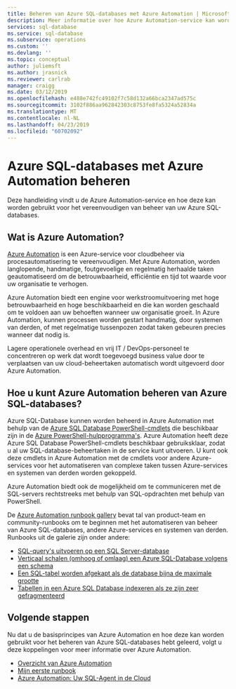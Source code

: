 ```yaml
---
title: Beheren van Azure SQL-databases met Azure Automation | Microsoft Docs
description: Meer informatie over hoe Azure Automation-service kan worden gebruikt voor het beheren van Azure SQL-databases op schaal.
services: sql-database
ms.service: sql-database
ms.subservice: operations
ms.custom: ''
ms.devlang: ''
ms.topic: conceptual
author: juliemsft
ms.author: jrasnick
ms.reviewer: carlrab
manager: craigg
ms.date: 03/12/2019
ms.openlocfilehash: e488e742fc49102f7c58d132a66bca2347ad575c
ms.sourcegitcommit: 3102f886aa962842303c8753fe8fa5324a52834a
ms.translationtype: MT
ms.contentlocale: nl-NL
ms.lasthandoff: 04/23/2019
ms.locfileid: "60702092"
---
```

# <a name="managing-azure-sql-databases-using-azure-automation"></a>Azure SQL-databases met Azure Automation beheren

Deze handleiding vindt u de Azure Automation-service en hoe deze kan worden gebruikt voor het vereenvoudigen van beheer van uw Azure SQL-databases.

## <a name="what-is-azure-automation"></a>Wat is Azure Automation?

[Azure Automation](https://azure.microsoft.com/services/automation/) is een Azure-service voor cloudbeheer via procesautomatisering te vereenvoudigen. Met Azure Automation, worden langlopende, handmatige, foutgevoelige en regelmatig herhaalde taken geautomatiseerd om de betrouwbaarheid, efficiëntie en tijd tot waarde voor uw organisatie te verhogen.

Azure Automation biedt een engine voor werkstroomuitvoering met hoge betrouwbaarheid en hoge beschikbaarheid en die kan worden geschaald om te voldoen aan uw behoeften wanneer uw organisatie groeit. In Azure Automation, kunnen processen worden gestart handmatig, door systemen van derden, of met regelmatige tussenpozen zodat taken gebeuren precies wanneer dat nodig is.

Lagere operationele overhead en vrij IT / DevOps-personeel te concentreren op werk dat wordt toegevoegd business value door te verplaatsen van uw cloud-beheertaken automatisch wordt uitgevoerd door Azure Automation.

## <a name="how-can-azure-automation-help-manage-azure-sql-databases"></a>Hoe u kunt Azure Automation beheren van Azure SQL-databases?

Azure SQL-Database kunnen worden beheerd in Azure Automation met behulp van de [Azure SQL Database PowerShell-cmdlets](https://docs.microsoft.com/powershell/module/servicemanagement/azure/#sql) die beschikbaar zijn in de [Azure PowerShell-hulpprogramma's](/powershell/azure/overview). Azure Automation heeft deze Azure SQL Database PowerShell-cmdlets beschikbaar gebruiksklaar, zodat u al uw SQL-database-beheertaken in de service kunt uitvoeren. U kunt ook deze cmdlets in Azure Automation met de cmdlets voor andere Azure-services voor het automatiseren van complexe taken tussen Azure-services en systemen van derden worden gekoppeld.

Azure Automation biedt ook de mogelijkheid om te communiceren met de SQL-servers rechtstreeks met behulp van SQL-opdrachten met behulp van PowerShell.

De [Azure Automation runbook gallery](https://azure.microsoft.com/blog/20../../introducing-the-azure-automation-runbook-gallery/) bevat tal van product-team en community-runbooks om te beginnen met het automatiseren van beheer van Azure SQL-databases, andere Azure-services en systemen van derden. Runbooks uit de galerie zijn onder andere:

- [SQL-query's uitvoeren op een SQL Server-database](https://gallery.technet.microsoft.com/scriptcenter/How-to-use-a-SQL-Command-be77f9d2)
- [Verticaal schalen (omhoog of omlaag) een Azure SQL-Database volgens een schema](https://gallery.technet.microsoft.com/scriptcenter/Azure-SQL-Database-e957354f)
- [Een SQL-tabel worden afgekapt als de database bijna de maximale grootte](https://gallery.technet.microsoft.com/scriptcenter/Azure-Automation-Your-SQL-30f8736b)
- [Tabellen in een Azure SQL Database indexeren als ze zijn zeer gefragmenteerd](https://gallery.technet.microsoft.com/scriptcenter/Indexes-tables-in-an-Azure-73a2a8ea)

## <a name="next-steps"></a>Volgende stappen

Nu dat u de basisprincipes van Azure Automation en hoe deze kan worden gebruikt voor het beheren van Azure SQL-databases hebt geleerd, volgt u deze koppelingen voor meer informatie over Azure Automation.

- [Overzicht van Azure Automation](../automation/automation-intro.md)
- [Mijn eerste runbook](../automation/automation-first-runbook-graphical.md)
- [Azure Automation: Uw SQL-Agent in de Cloud](https://azure.microsoft.com/blog/20../../azure-automation-your-sql-agent-in-the-cloud/) 